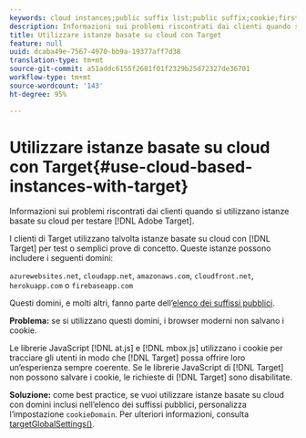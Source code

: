 ```yaml
---
keywords: cloud instances;public suffix list;public suffix;cookie;first-party cookie;1st-party cookie;azurewebsites.net;cloudapp.net;amazonaws.com;cloudfront.net;herokuapp.com;firebaseapp.com;targetGlobalSettings;cookieDomain
description: Informazioni sui problemi riscontrati dai clienti quando si utilizzano istanze basate su cloud per testare Adobe Target.
title: Utilizzare istanze basate su cloud con Target
feature: null
uuid: dcaba49e-7567-4970-bb9a-19377aff7d38
translation-type: tm+mt
source-git-commit: a51addc6155f2681f01f2329b25d72327de36701
workflow-type: tm+mt
source-wordcount: '143'
ht-degree: 95%

---
```



# Utilizzare istanze basate su cloud con Target{#use-cloud-based-instances-with-target}

Informazioni sui problemi riscontrati dai clienti quando si utilizzano istanze basate su cloud per testare [!DNL Adobe Target].

I clienti di Target utilizzano talvolta istanze basate su cloud con [!DNL Target] per test o semplici prove di concetto. Queste istanze possono includere i seguenti domini:

`azurewebsites.net`, `cloudapp.net`, `amazonaws.com`, `cloudfront.net`, `herokuapp.com` o `firebaseapp.com`

Questi domini, e molti altri, fanno parte dell’[elenco dei suffissi pubblici](https://publicsuffix.org/list/public_suffix_list.dat).

**Problema:** se si utilizzano questi domini, i browser moderni non salvano i cookie.

Le librerie JavaScript [!DNL at.js] e [!DNL mbox.js] utilizzano i cookie per tracciare gli utenti in modo che [!DNL Target] possa offrire loro un’esperienza sempre coerente. Se le librerie JavaScript di [!DNL Target] non possono salvare i cookie, le richieste di [!DNL Target] sono disabilitate.

**Soluzione:** come best practice, se vuoi utilizzare istanze basate su cloud con domini inclusi nellʼelenco dei suffissi pubblici, personalizza lʼimpostazione `cookieDomain`. Per ulteriori informazioni, consulta [targetGlobalSettings()](/help/c-implementing-target/c-implementing-target-for-client-side-web/targetgobalsettings.md).
